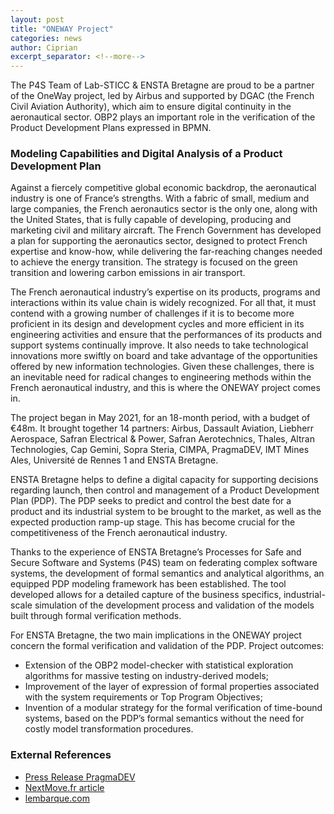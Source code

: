 ```yaml
---
layout: post
title: "ONEWAY Project"
categories: news
author: Ciprian
excerpt_separator: <!--more-->
---
```


The P4S Team of Lab-STICC & ENSTA Bretagne are proud to be a partner of the OneWay project, led by Airbus and supported by DGAC (the French Civil Aviation Authority), which aim to ensure digital continuity in the aeronautical sector. OBP2 plays an important role in the verification of the Product Development Plans expressed in BPMN.

<!--more-->

### Modeling Capabilities and Digital Analysis of a Product Development Plan

Against a fiercely competitive global economic backdrop, the aeronautical industry is one of France’s strengths. With a fabric of small, medium and large companies, the French aeronautics sector is the only one, along with the United States, that is fully capable of developing, producing and marketing civil and military aircraft. The French Government has developed a plan for supporting the aeronautics sector, designed to protect French expertise and know-how, while delivering the far-reaching changes needed to achieve the energy transition. The strategy is focused on the green transition and lowering carbon emissions in air transport.

The French aeronautical industry’s expertise on its products, programs and interactions within its value chain is widely recognized. For all that, it must contend with a growing number of challenges if it is to become more proficient in its design and development cycles and more efficient in its engineering activities and ensure that the performances of its products and support systems continually improve. It also needs to take technological innovations more swiftly on board and take advantage of the opportunities offered by new information technologies. Given these challenges, there is an inevitable need for radical changes to engineering methods within the French aeronautical industry, and this is where the ONEWAY project comes in.

The project began in May 2021, for an 18-month period, with a budget of €48m. It brought together 14 partners: Airbus, Dassault Aviation, Liebherr Aerospace, Safran Electrical & Power, Safran Aerotechnics, Thales, Altran Technologies, Cap Gemini, Sopra Steria, CIMPA, PragmaDEV, IMT Mines Ales, Université de Rennes 1 and ENSTA Bretagne.

ENSTA Bretagne helps to define a digital capacity for supporting decisions regarding launch, then control and management of a Product Development Plan (PDP). The PDP seeks to predict and control the best date for a product and its industrial system to be brought to the market, as well as the expected production ramp-up stage. This has become crucial for the competitiveness of the French aeronautical industry.

Thanks to the experience of ENSTA Bretagne’s Processes for Safe and Secure Software and Systems (P4S) team on federating complex software systems, the development of formal semantics and analytical algorithms, an equipped PDP modeling framework has been established. The tool developed allows for a detailed capture of the business specifics, industrial-scale simulation of the development process and validation of the models built through formal verification methods. 

For ENSTA Bretagne, the two main implications in the ONEWAY project concern the formal verification and validation of the PDP. Project outcomes:

- Extension of the OBP2 model-checker with statistical exploration algorithms for massive testing on industry-derived models;
- Improvement of the layer of expression of formal properties associated with the system requirements or Top Program Objectives;
- Invention of a modular strategy for the formal verification of time-bound systems, based on the PDP’s formal semantics without the need for costly model transformation procedures.

### External References

- [Press Release PragmaDEV](https://www.pragmadev.com/news/OneWay_En.pdf)
- [NextMove.fr article](https://nextmove.fr/blog/pragmadev-est-partenaire-dun-projet-majeur-dintegration-numerique-de-la-filiere-aeronautique)
- [lembarque.com](https://www.lembarque.com/article/mene-par-airbus-le-projet-oneway-vise-a-ameliorer-lintegration-numerique-de-la-filiere-aeronautique)

